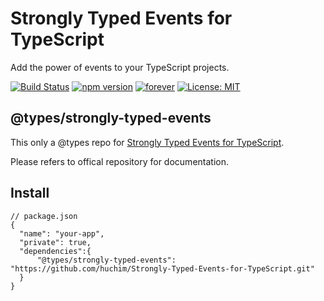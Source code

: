 # Strongly Typed Events for TypeScript
Add the power of events to your TypeScript projects.

[![Build Status](https://travis-ci.org/KeesCBakker/Strongly-Typed-Events-for-TypeScript.svg?branch=master)](https://travis-ci.org/KeesCBakker/Strongly-Typed-Events-for-TypeScript)
[![npm version](https://badge.fury.io/js/strongly-typed-events.svg)](https://badge.fury.io/js/strongly-typed-events)
[![forever](https://david-dm.org/KeesCBakker/Strongly-Typed-Events-for-TypeScript.svg)](https://david-dm.org/KeesCBakker/Strongly-Typed-Events-for-TypeScript)
[![License: MIT](https://img.shields.io/badge/License-MIT-yellow.svg)](https://opensource.org/licenses/MIT)

## @types/strongly-typed-events

This only a @types repo for [Strongly Typed Events for TypeScript](https://github.com/KeesCBakker/Strongly-Typed-Events-for-TypeScript).

Please refers to offical repository for documentation.

## Install

```
// package.json
{
  "name": "your-app",
  "private": true,
  "dependencies":{
      "@types/strongly-typed-events": "https://github.com/huchim/Strongly-Typed-Events-for-TypeScript.git"
  }
}
```